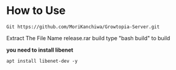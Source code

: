 # How to Use
```
Git https://github.com/MoriKanchiwa/Growtopia-Server.git
```

Extract The File Name release.rar
build type "bash build" to build


**you need to install libenet**
```
apt install libenet-dev -y
```
